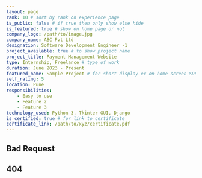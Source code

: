 ```yaml
---
layout: page
rank: 10 # sort by rank on experience page
is_public: false # if true then only show else hide
is_featured: true # show on home page or not
company_logo: /path/to/image.jpg 
company_name: ABC Pvt Ltd
designation: Software Development Engineer -1
project_available: true # to show project name
project_title: Payment Management Website
type: Internship, Freelance # type of work
duration: June 2023 - Present
featured_name: Sample Project # for short display ex on home screen SDE1 SDE2
self_rating: 5
location: Pune
responsibilities:
    - Easy to use
    - Feature 2
    - Feature 3
technology_used: Python 3, Tkinter GUI, Django
is_certified: true # for link to certificate
certificate_link: /path/to/xyz/certificate.pdf
---
```


## Bad Request
## 404